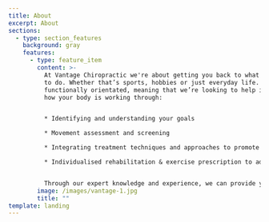 ```yaml
---
title: About
excerpt: About
sections:
  - type: section_features
    background: gray
    features:
      - type: feature_item
        content: >-
          At Vantage Chiropractic we're about getting you back to what you want
          to do. Whether that’s sports, hobbies or just everyday life. We’re
          functionally orientated, meaning that we’re looking to help improve
          how your body is working through:


          * Identifying and understanding your goals 

          * Movement assessment and screening

          * Integrating treatment techniques and approaches to promote faster recovery 

          * Individualised rehabilitation & exercise prescription to address key weaknesses, muscle imbalance and improve movement patterns.


          Through our expert knowledge and experience, we can provide you with the vantage point of a route to recovery or improved performance in activity.
        image: /images/vantage-1.jpg
        title: ""
template: landing
---
```

